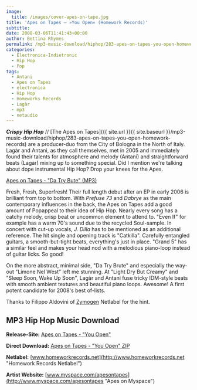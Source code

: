 ```yaml
---
image:
  title: /images/cover-apes-on-tape.jpg
title: 'Apes on Tapes – »You Open« (Homework Records)'
subtitle: 
date: 2008-03-06T11:41:43+00:00
author: Bettina Rhymes
permalink: /mp3-music-download/hiphop/283-apes-on-tapes-you-open-homework-records
categories:
  - Electronica-Indietronic
  - Hip Hop
  - Pop
tags:
  - Antani
  - Apes on Tapes
  - electronica
  - Hip Hop
  - Homeworks Records
  - Lagàr
  - mp3
  - netaudio
---
```

***Crispy Hip Hop*** // [The Apes on Tapes]({{ site.url }}{{ site.baseurl }}/mp3-music-download/hiphop/283-apes-on-tapes-you-open-homework-records) are a producer-duo from the City of Bologna in the North of Italy. Lagàr and Antani, as they call themselves, met in 2005 and immediately found their talents for atmosphere and melody (Antani) and straightforward beats (Lagàr) mixing up to something special. Did I mention we're talking about dope instrumental Hip Hop? Drop your knees for the Apes.

<!--mp3links-->


  
[Apes on Tapes - "Da Try Bute" (MP3)](http://mp3.phlow.de/phlow-magazine/07_Da_Try_Bute.mp3)
  
<!--mp3linksend-->

<!--more-->

<!--adsense-->

Fresh, Fresh, Superfresh! Their full length debut after an EP in early 2006 is brilliant from top to bottom. With _Prefuse 73_ and _Dabrye_ as the main contemporary influences in the back, the Apes on Tapes add a good amount of Popappeal to their idea of Hip Hop. Nearly every song has a catchy melody, crisp beat or uncommon element to attend to. "Even If" for example has a warm 70's sound due to the recycled Soul-sample. In concert with cut-up vocals, _J. Dilla_ has to be mentioned as an additional reference. The hit single and opening track is "Catkilla". Carefully entangled guitars, a smooth-but-tight beats, everything's just in place. "Grand 5" has a similar feel and makes your head nod with a melodious piano-loop instead of guitar licks. So good!

On the more abstract, minimal side, "Da Try Brute" and especially the way-out "Limone Nel West" left me stunning. At "Light Dry But Creamy" and "Sleep Soon, Wake Up Soon", Lagàr and Antani fuse tricky IDM-style beats with smooth ambient textures and beautiful piano loops. Awesome! A first potent candidate for 2008's best of-lists.

Thanks to Filippo Aldovini of [Zymogen](http://www.zymogen.net "Zymogen Netlabel") Netlabel for the hint.

## MP3 Hip Hop Music Download

**Release-Site:** [Apes on Tapes - "You Open"](http://www.homeworkrecords.net/) 
  
 **Direct Download:** [Apes on Tapes - "You Open" ZIP](http://www.homeworkrecords.net/download.php?hwr009.zip)
  
 **Netlabel:** [www.homeworkrecords.net](http://www.homeworkrecords.net "Homework Records Netlabel")
  
 **Artist Website:** [www.myspace.com/apesontapes](http://www.myspace.com/apesontapes "Apes on Myspace")